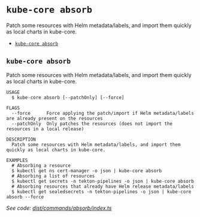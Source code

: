 `kube-core absorb`
==================

Patch some resources with Helm metadata/labels, and import them quickly as local charts in kube-core.

* [`kube-core absorb`](#kube-core-absorb)

## `kube-core absorb`

Patch some resources with Helm metadata/labels, and import them quickly as local charts in kube-core.

```
USAGE
  $ kube-core absorb [--patchOnly] [--force]

FLAGS
  --force      Force applying the patch/import if Helm metadata/labels are already present on the resources
  --patchOnly  Only patches the resources (does not import the resources in a local release)

DESCRIPTION
  Patch some resources with Helm metadata/labels, and import them quickly as local charts in kube-core.

EXAMPLES
  # Absorbing a resource
  $ kubectl get ns cert-manager -o json | kube-core absorb
  # Absorbing a list of resources
  $ kubectl get secrets -n tekton-pipelines -o json | kube-core absorb
  # Absorbing resources that already have Helm release metadata/labels
  $ kubectl get sealedsecrets -n tekton-pipelines -o json | kube-core absorb --force
```

_See code: [dist/commands/absorb/index.ts](https://github.com/kube-core/cli/blob/v0.7.2/dist/commands/absorb/index.ts)_
